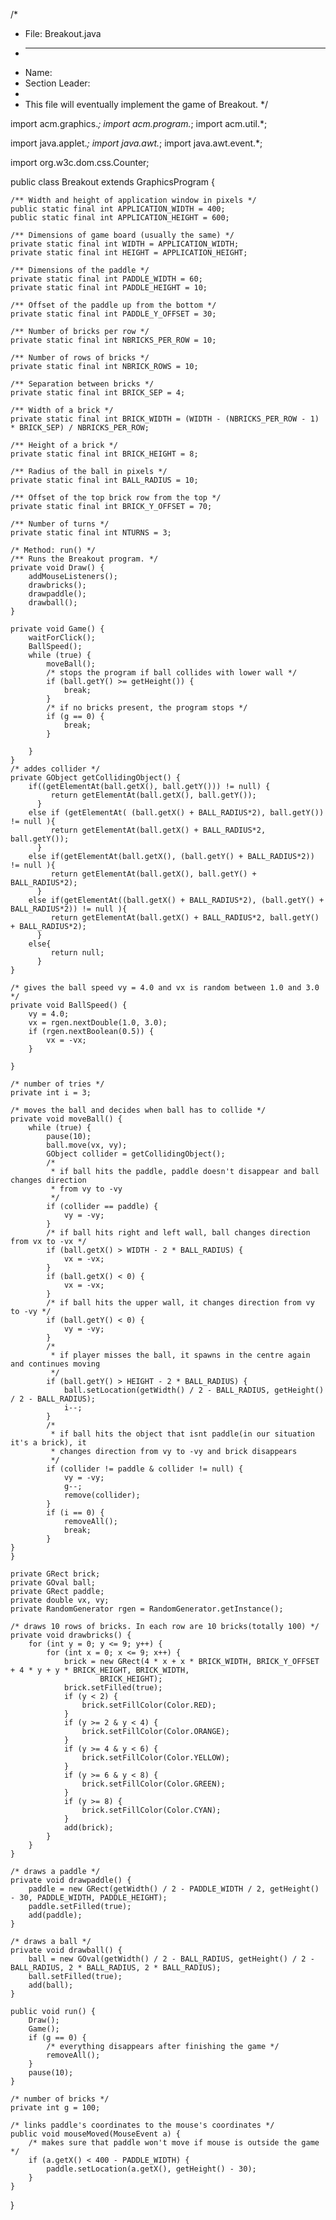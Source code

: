 /*
 * File: Breakout.java
 * -------------------
 * Name:
 * Section Leader:
 * 
 * This file will eventually implement the game of Breakout.
 */

import acm.graphics.*;
import acm.program.*;
import acm.util.*;

import java.applet.*;
import java.awt.*;
import java.awt.event.*;

import org.w3c.dom.css.Counter;


public class Breakout extends GraphicsProgram {

	/** Width and height of application window in pixels */
	public static final int APPLICATION_WIDTH = 400;
	public static final int APPLICATION_HEIGHT = 600;

	/** Dimensions of game board (usually the same) */
	private static final int WIDTH = APPLICATION_WIDTH;
	private static final int HEIGHT = APPLICATION_HEIGHT;

	/** Dimensions of the paddle */
	private static final int PADDLE_WIDTH = 60;
	private static final int PADDLE_HEIGHT = 10;

	/** Offset of the paddle up from the bottom */
	private static final int PADDLE_Y_OFFSET = 30;

	/** Number of bricks per row */
	private static final int NBRICKS_PER_ROW = 10;

	/** Number of rows of bricks */
	private static final int NBRICK_ROWS = 10;

	/** Separation between bricks */
	private static final int BRICK_SEP = 4;

	/** Width of a brick */
	private static final int BRICK_WIDTH = (WIDTH - (NBRICKS_PER_ROW - 1) * BRICK_SEP) / NBRICKS_PER_ROW;

	/** Height of a brick */
	private static final int BRICK_HEIGHT = 8;

	/** Radius of the ball in pixels */
	private static final int BALL_RADIUS = 10;

	/** Offset of the top brick row from the top */
	private static final int BRICK_Y_OFFSET = 70;

	/** Number of turns */
	private static final int NTURNS = 3;

	/* Method: run() */
	/** Runs the Breakout program. */
	private void Draw() {
		addMouseListeners();
		drawbricks();
		drawpaddle();
		drawball();
	}

	private void Game() {
		waitForClick();
		BallSpeed();
		while (true) {
			moveBall();
			/* stops the program if ball collides with lower wall */
			if (ball.getY() >= getHeight()) {
				break;
			}
			/* if no bricks present, the program stops */
			if (g == 0) {
				break;
			}

		}
	}
	/* addes collider */
	private GObject getCollidingObject() {
		if((getElementAt(ball.getX(), ball.getY())) != null) {
	         return getElementAt(ball.getX(), ball.getY());
	      }
		else if (getElementAt( (ball.getX() + BALL_RADIUS*2), ball.getY()) != null ){
	         return getElementAt(ball.getX() + BALL_RADIUS*2, ball.getY());
	      }
		else if(getElementAt(ball.getX(), (ball.getY() + BALL_RADIUS*2)) != null ){
	         return getElementAt(ball.getX(), ball.getY() + BALL_RADIUS*2);
	      }
		else if(getElementAt((ball.getX() + BALL_RADIUS*2), (ball.getY() + BALL_RADIUS*2)) != null ){
	         return getElementAt(ball.getX() + BALL_RADIUS*2, ball.getY() + BALL_RADIUS*2);
	      }
		else{
	         return null;
	      }
	}

	/* gives the ball speed vy = 4.0 and vx is random between 1.0 and 3.0 */
	private void BallSpeed() {
		vy = 4.0;
		vx = rgen.nextDouble(1.0, 3.0);
		if (rgen.nextBoolean(0.5)) {
			vx = -vx;
		}

	}

	/* number of tries */
	private int i = 3;

	/* moves the ball and decides when ball has to collide */
	private void moveBall() {
		while (true) {
			pause(10);
			ball.move(vx, vy);
			GObject collider = getCollidingObject();
			/*
			 * if ball hits the paddle, paddle doesn't disappear and ball changes direction
			 * from vy to -vy
			 */
			if (collider == paddle) {
				vy = -vy;
			}
			/* if ball hits right and left wall, ball changes direction from vx to -vx */
			if (ball.getX() > WIDTH - 2 * BALL_RADIUS) {
				vx = -vx;
			}
			if (ball.getX() < 0) {
				vx = -vx;
			}
			/* if ball hits the upper wall, it changes direction from vy to -vy */
			if (ball.getY() < 0) {
				vy = -vy;
			}
			/*
			 * if player misses the ball, it spawns in the centre again and continues moving
			 */
			if (ball.getY() > HEIGHT - 2 * BALL_RADIUS) {
				ball.setLocation(getWidth() / 2 - BALL_RADIUS, getHeight() / 2 - BALL_RADIUS);
				i--;
			}
			/*
			 * if ball hits the object that isnt paddle(in our situation it's a brick), it
			 * changes direction from vy to -vy and brick disappears
			 */
			if (collider != paddle & collider != null) {
				vy = -vy;
				g--;
				remove(collider);
			}
			if (i == 0) {
				removeAll();
				break;
			}
	}
	}

	private GRect brick;
	private GOval ball;
	private GRect paddle;
	private double vx, vy;
	private RandomGenerator rgen = RandomGenerator.getInstance();

	/* draws 10 rows of bricks. In each row are 10 bricks(totally 100) */
	private void drawbricks() {
		for (int y = 0; y <= 9; y++) {
			for (int x = 0; x <= 9; x++) {
				brick = new GRect(4 * x + x * BRICK_WIDTH, BRICK_Y_OFFSET + 4 * y + y * BRICK_HEIGHT, BRICK_WIDTH,
						BRICK_HEIGHT);
				brick.setFilled(true);
				if (y < 2) {
					brick.setFillColor(Color.RED);
				}
				if (y >= 2 & y < 4) {
					brick.setFillColor(Color.ORANGE);
				}
				if (y >= 4 & y < 6) {
					brick.setFillColor(Color.YELLOW);
				}
				if (y >= 6 & y < 8) {
					brick.setFillColor(Color.GREEN);
				}
				if (y >= 8) {
					brick.setFillColor(Color.CYAN);
				}
				add(brick);
			}
		}
	}

	/* draws a paddle */
	private void drawpaddle() {
		paddle = new GRect(getWidth() / 2 - PADDLE_WIDTH / 2, getHeight() - 30, PADDLE_WIDTH, PADDLE_HEIGHT);
		paddle.setFilled(true);
		add(paddle);
	}

	/* draws a ball */
	private void drawball() {
		ball = new GOval(getWidth() / 2 - BALL_RADIUS, getHeight() / 2 - BALL_RADIUS, 2 * BALL_RADIUS, 2 * BALL_RADIUS);
		ball.setFilled(true);
		add(ball);
	}

	public void run() {
		Draw();
		Game();
		if (g == 0) {
			/* everything disappears after finishing the game */
			removeAll();
		}
		pause(10);
	}

	/* number of bricks */
	private int g = 100;

	/* links paddle's coordinates to the mouse's coordinates */
	public void mouseMoved(MouseEvent a) {
		/* makes sure that paddle won't move if mouse is outside the game */
		if (a.getX() < 400 - PADDLE_WIDTH) {
			paddle.setLocation(a.getX(), getHeight() - 30);
		}
	}
}
